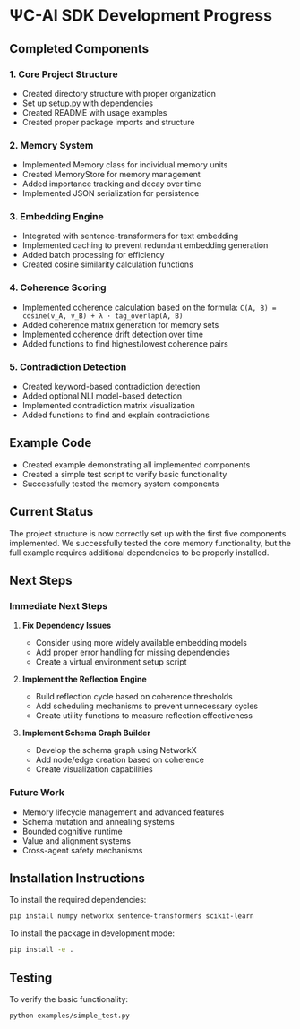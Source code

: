 # ΨC-AI SDK Development Progress

## Completed Components

### 1. Core Project Structure
- Created directory structure with proper organization
- Set up setup.py with dependencies
- Created README with usage examples
- Created proper package imports and structure

### 2. Memory System
- Implemented Memory class for individual memory units
- Created MemoryStore for memory management
- Added importance tracking and decay over time
- Implemented JSON serialization for persistence

### 3. Embedding Engine
- Integrated with sentence-transformers for text embedding
- Implemented caching to prevent redundant embedding generation
- Added batch processing for efficiency
- Created cosine similarity calculation functions

### 4. Coherence Scoring
- Implemented coherence calculation based on the formula:
  `C(A, B) = cosine(v_A, v_B) + λ · tag_overlap(A, B)`
- Added coherence matrix generation for memory sets
- Implemented coherence drift detection over time
- Added functions to find highest/lowest coherence pairs

### 5. Contradiction Detection
- Created keyword-based contradiction detection
- Added optional NLI model-based detection
- Implemented contradiction matrix visualization
- Added functions to find and explain contradictions

## Example Code
- Created example demonstrating all implemented components
- Created a simple test script to verify basic functionality
- Successfully tested the memory system components

## Current Status
The project structure is now correctly set up with the first five components implemented. We successfully tested the core memory functionality, but the full example requires additional dependencies to be properly installed.

## Next Steps

### Immediate Next Steps
1. **Fix Dependency Issues**
   - Consider using more widely available embedding models
   - Add proper error handling for missing dependencies
   - Create a virtual environment setup script

2. **Implement the Reflection Engine**
   - Build reflection cycle based on coherence thresholds
   - Add scheduling mechanisms to prevent unnecessary cycles
   - Create utility functions to measure reflection effectiveness

3. **Implement Schema Graph Builder**
   - Develop the schema graph using NetworkX
   - Add node/edge creation based on coherence
   - Create visualization capabilities

### Future Work
- Memory lifecycle management and advanced features
- Schema mutation and annealing systems
- Bounded cognitive runtime
- Value and alignment systems
- Cross-agent safety mechanisms

## Installation Instructions
To install the required dependencies:
```bash
pip install numpy networkx sentence-transformers scikit-learn
```

To install the package in development mode:
```bash
pip install -e .
```

## Testing
To verify the basic functionality:
```bash
python examples/simple_test.py 